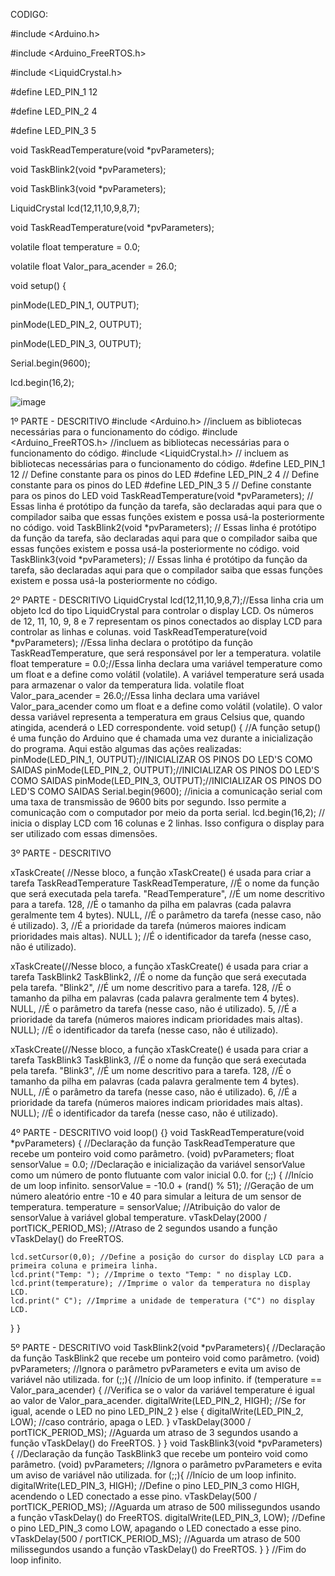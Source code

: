 CODIGO:


#include <Arduino.h>

#include <Arduino_FreeRTOS.h>

#include <LiquidCrystal.h>

#define LED_PIN_1 12

#define LED_PIN_2 4

#define LED_PIN_3 5

void TaskReadTemperature(void *pvParameters);

void TaskBlink2(void *pvParameters);

void TaskBlink3(void *pvParameters);

LiquidCrystal lcd(12,11,10,9,8,7);

void TaskReadTemperature(void *pvParameters);

volatile float temperature = 0.0;

volatile float Valor_para_acender = 26.0;

void setup() {

pinMode(LED_PIN_1, OUTPUT);

pinMode(LED_PIN_2, OUTPUT);

pinMode(LED_PIN_3, OUTPUT);

 Serial.begin(9600);
 
 lcd.begin(16,2);


![image](https://github.com/gasparzds/REPOSITORIO-RTOS/assets/61299557/f87174fa-3bf6-4184-a1f3-3d47f0a52d0f)




1º PARTE - DESCRITIVO
#include <Arduino.h> //incluem as bibliotecas necessárias para o funcionamento do código.
#include <Arduino_FreeRTOS.h> //incluem as bibliotecas necessárias para o funcionamento do código.
#include <LiquidCrystal.h> // incluem as bibliotecas necessárias para o funcionamento do código.
#define LED_PIN_1 12 // Define constante para os pinos do LED
#define LED_PIN_2 4 // Define constante para os pinos do LED
#define LED_PIN_3 5 // Define constante para os pinos do LED
void TaskReadTemperature(void *pvParameters); // Essas linha é protótipo da função da tarefa, são declaradas aqui para que o compilador saiba que essas funções existem e possa usá-la posteriormente no código.
void TaskBlink2(void *pvParameters); // Essas linha é protótipo da função da tarefa, são declaradas aqui para que o compilador saiba que essas funções existem e possa usá-la posteriormente no código.
void TaskBlink3(void *pvParameters); // Essas linha é protótipo da função da tarefa, são declaradas aqui para que o compilador saiba que essas funções existem e possa usá-la posteriormente no código.

2º PARTE - DESCRITIVO
LiquidCrystal lcd(12,11,10,9,8,7);//Essa linha cria um objeto lcd do tipo LiquidCrystal para controlar o display LCD. Os números de 12, 11, 10, 9, 8 e 7 representam os pinos conectados ao display LCD para controlar as linhas e colunas.
void TaskReadTemperature(void *pvParameters); //Essa linha declara o protótipo da função TaskReadTemperature, que será responsável por ler a temperatura.
volatile float temperature = 0.0;//Essa linha declara uma variável temperature como um float e a define como volátil (volatile). A variável temperature será usada para armazenar o valor da temperatura lida.
volatile float Valor_para_acender = 26.0;//Essa linha declara uma variável Valor_para_acender como um float e a define como volátil (volatile). O valor dessa variável representa a temperatura em graus Celsius que, quando atingida, acenderá o LED correspondente.
void setup() { //A função setup() é uma função do Arduino que é chamada uma vez durante a inicialização do programa. Aqui estão algumas das ações realizadas:
pinMode(LED_PIN_1, OUTPUT);//INICIALIZAR OS PINOS DO LED'S COMO SAIDAS
pinMode(LED_PIN_2, OUTPUT);//INICIALIZAR OS PINOS DO LED'S COMO SAIDAS
pinMode(LED_PIN_3, OUTPUT);//INICIALIZAR OS PINOS DO LED'S COMO SAIDAS
 Serial.begin(9600); //inicia a comunicação serial com uma taxa de transmissão de 9600 bits por segundo. Isso permite a comunicação com o computador por meio da porta serial.
 lcd.begin(16,2); // inicia o display LCD com 16 colunas e 2 linhas. Isso configura o display para ser utilizado com essas dimensões.
 
3º PARTE - DESCRITIVO

 xTaskCreate( //Nesse bloco, a função xTaskCreate() é usada para criar a tarefa TaskReadTemperature
 TaskReadTemperature, //É o nome da função que será executada pela tarefa.
 "ReadTemperature", //É um nome descritivo para a tarefa.
 128, //É o tamanho da pilha em palavras (cada palavra geralmente tem 4 bytes).
 NULL, //É o parâmetro da tarefa (nesse caso, não é utilizado).
 3, //É a prioridade da tarefa (números maiores indicam prioridades mais altas).
 NULL ); //É o identificador da tarefa (nesse caso, não é utilizado).

xTaskCreate(//Nesse bloco, a função xTaskCreate() é usada para criar a tarefa TaskBlink2
  TaskBlink2, //É o nome da função que será executada pela tarefa.
  "Blink2", //É um nome descritivo para a tarefa.
  128, //É o tamanho da pilha em palavras (cada palavra geralmente tem 4 bytes).
  NULL, //É o parâmetro da tarefa (nesse caso, não é utilizado).
  5,  //É a prioridade da tarefa (números maiores indicam prioridades mais altas).
  NULL); //É o identificador da tarefa (nesse caso, não é utilizado).

xTaskCreate(//Nesse bloco, a função xTaskCreate() é usada para criar a tarefa TaskBlink3
  TaskBlink3, //É o nome da função que será executada pela tarefa.
  "Blink3", //É um nome descritivo para a tarefa.
  128, //É o tamanho da pilha em palavras (cada palavra geralmente tem 4 bytes).
  NULL, //É o parâmetro da tarefa (nesse caso, não é utilizado).
  6,  //É a prioridade da tarefa (números maiores indicam prioridades mais altas).
  NULL); //É o identificador da tarefa (nesse caso, não é utilizado).
  
 4º PARTE - DESCRITIVO
 void loop() {}
void TaskReadTemperature(void *pvParameters) { //Declaração da função TaskReadTemperature que recebe um ponteiro void como parâmetro.
  (void) pvParameters;
  float sensorValue = 0.0; //Declaração e inicialização da variável sensorValue como um número de ponto flutuante com valor inicial 0.0.
  for (;;) { //Início de um loop infinito.
    sensorValue = -10.0 + (rand() % 51); //Geração de um número aleatório entre -10 e 40 para simular a leitura de um sensor de temperatura.
    temperature = sensorValue; //Atribuição do valor de sensorValue à variável global temperature.
    vTaskDelay(2000 / portTICK_PERIOD_MS); //Atraso de 2 segundos usando a função vTaskDelay() do FreeRTOS.
    
    lcd.setCursor(0,0); //Define a posição do cursor do display LCD para a primeira coluna e primeira linha.
    lcd.print("Temp: "); //Imprime o texto "Temp: " no display LCD.
    lcd.print(temperature); //Imprime o valor da temperatura no display LCD.
    lcd.print(" C"); //Imprime a unidade de temperatura ("C") no display LCD.
  }
}
  
  
5º PARTE - DESCRITIVO
  void TaskBlink2(void *pvParameters){ //Declaração da função TaskBlink2 que recebe um ponteiro void como parâmetro.
  (void) pvParameters; //Ignora o parâmetro pvParameters e evita um aviso de variável não utilizada.
  for (;;){ //Início de um loop infinito.
    if (temperature == Valor_para_acender) { //Verifica se o valor da variável temperature é igual ao valor de Valor_para_acender. 
          digitalWrite(LED_PIN_2, HIGH); //Se for igual, acende o LED no pino LED_PIN_2
        } else {
          digitalWrite(LED_PIN_2, LOW); //caso contrário, apaga o LED.
        }
        vTaskDelay(3000 / portTICK_PERIOD_MS); //Aguarda um atraso de 3 segundos usando a função vTaskDelay() do FreeRTOS.
  }
}
    void TaskBlink3(void *pvParameters){ //Declaração da função TaskBlink3 que recebe um ponteiro void como parâmetro.
  (void) pvParameters; //Ignora o parâmetro pvParameters e evita um aviso de variável não utilizada.
  for (;;){ //Início de um loop infinito.
    digitalWrite(LED_PIN_3, HIGH); //Define o pino LED_PIN_3 como HIGH, acendendo o LED conectado a esse pino.
    vTaskDelay(500 / portTICK_PERIOD_MS); //Aguarda um atraso de 500 milissegundos usando a função vTaskDelay() do FreeRTOS.
    digitalWrite(LED_PIN_3, LOW); //Define o pino LED_PIN_3 como LOW, apagando o LED conectado a esse pino.
    vTaskDelay(500 / portTICK_PERIOD_MS); //Aguarda um atraso de 500 milissegundos usando a função vTaskDelay() do FreeRTOS.
  }
} //Fim do loop infinito.
  
